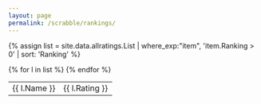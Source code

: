 ```yaml
---
layout: page
permalink: /scrabble/rankings/
---
```


{% assign list = site.data.allratings.List | where_exp:"item", 'item.Ranking > 0' | sort: 'Ranking' %}

<table>
  {% for l in list %}
    <tr><td>{{ l.Name }}</td><td>{{ l.Rating }}</td></tr>
  {% endfor %}
</table>
